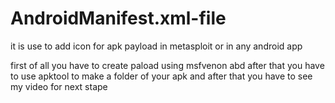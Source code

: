 # AndroidManifest.xml-file
it is use to add icon for apk payload in metasploit or in any android app

first of all you have to create paload using msfvenon
abd after that you have to use apktool to make a folder of your apk and after that you have to see my video for next stape 
